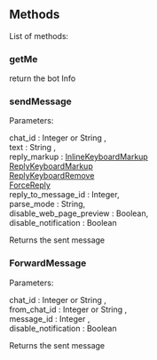## Methods

List of methods:

### getMe

return the bot Info

### sendMessage

Parameters:

chat_id : Integer or String , \
text : String ,\
reply_markup : [InlineKeyboardMarkup](https://core.telegram.org/bots/api#inlinekeyboardmarkup)\
	           [ReplyKeyboardMarkup](https://core.telegram.org/bots/api#replykeyboardmarkup)\
	           [ReplyKeyboardRemove](https://core.telegram.org/bots/api#replykeyboardremove)\
	           [ForceReply](https://core.telegram.org/bots/api#forcereply)\
reply_to_message_id : Integer,\
parse_mode : String,\
disable_web_page_preview : Boolean,\
disable_notification : Boolean

Returns the sent message

### ForwardMessage

Parameters:

chat_id  :  Integer or String ,\
from_chat_id  :  Integer or String  ,\
message_id :  Integer  ,\
disable_notification : Boolean

Returns the sent message
